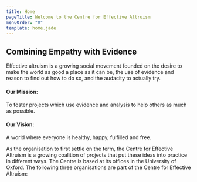 ```yaml
---
title: Home
pageTitle: Welcome to the Centre for Effective Altruism
menuOrder: "0"
template: home.jade
---
```


<div class="jumbotron">

## Combining Empathy with Evidence

Effective altruism is a growing social movement founded on the desire to make the world as good a place as it can be, the use of evidence and reason to find out how to do so, and the audacity to actually try. 


</div>


<div class="well">

#### Our Mission: 
To foster projects which use evidence and analysis to help others as much as possible.

#### Our Vision:
A world where everyone is healthy, happy, fulfilled and free.

</div>



As the organisation to first settle on the term, the Centre for Effective Altruism is a growing coalition of projects that put these ideas into practice in different ways. The Centre is based at its offices in the University of Oxford.
The following three organisations are part of the Centre for Effective Altruism: